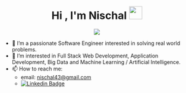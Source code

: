 <h1 align="center"><b>Hi , I'm Nischal </b><img src="https://media.giphy.com/media/hvRJCLFzcasrR4ia7z/giphy.gif" width="35"></h1>

<p align="center">
  <a href="https://github.com/DenverCoder1/readme-typing-svg"><img src="https://readme-typing-svg.herokuapp.com?font=Time+New+Roman&color=cyan&size=25&center=true&vCenter=true&width=600&height=100&lines=Software+Developer..&hearts;++;Full+Stack+Web+Development,;Big+Data,;Machine+Learning,;Artificial+Intelligence,;Problem+Solver"></a>
</p>

- 🔭 I’m a passionate Software Engineer interested in solving real world problems.
- 👀 I’m interested in Full Stack Web Development, Application Development, Big Data and Machine Learning / Artificial Intelligence.
- 📫 How to reach me:
  - email: nischal43@gmail.com
  - [![Linkedin Badge](https://img.shields.io/badge/-NischalParamashivaiah-blue?style=flat-square&logo=Linkedin&logoColor=white&link=https://www.linkedin.com/in/nischal-hp/)](https://www.linkedin.com/in/nischal-hp/)

